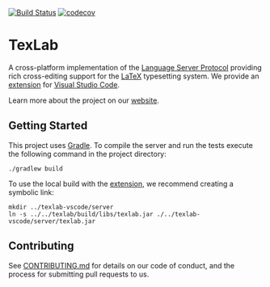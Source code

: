 [![Build Status](https://travis-ci.com/efoerster/texlab.svg?token=ecjo579NH2soHXd6GykN&branch=master)](https://travis-ci.com/efoerster/texlab) [![codecov](https://codecov.io/gh/efoerster/texlab/branch/master/graph/badge.svg?token=485LvHBRXW)](https://codecov.io/gh/efoerster/texlab)

# TexLab

A cross-platform implementation of the [Language Server Protocol](https://microsoft.github.io/language-server-protocol)
providing rich cross-editing support for the [LaTeX](https://www.latex-project.org/) typesetting system.
We provide an [extension](https://github.com/efoerster/texlab-vscode) for [Visual Studio Code](https://code.visualstudio.com).

Learn more about the project on our [website](https://texlab.netlify.com).

## Getting Started

This project uses [Gradle](https://gradle.org/).
To compile the server and run the tests execute the following command in the project directory:

```shell
./gradlew build
```

To use the local build with the [extension](https://github.com/efoerster/texlab-vscode), we recommend creating a symbolic link:

```shell
mkdir ../texlab-vscode/server
ln -s ../../texlab/build/libs/texlab.jar ./../texlab-vscode/server/texlab.jar
```

## Contributing

See [CONTRIBUTING.md](CONTRIBUTING.md) for details on our code of conduct, and the process for submitting pull requests to us.
